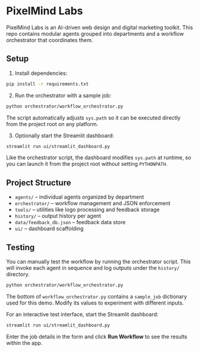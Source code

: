 # PixelMind Labs

PixelMind Labs is an AI-driven web design and digital marketing toolkit. This repo
contains modular agents grouped into departments and a workflow orchestrator that
coordinates them.

## Setup

1. Install dependencies:

```bash
pip install -r requirements.txt
```

2. Run the orchestrator with a sample job:

```bash
python orchestrator/workflow_orchestrator.py
```

The script automatically adjusts `sys.path` so it can be executed directly
from the project root on any platform.

3. Optionally start the Streamlit dashboard:

```bash
streamlit run ui/streamlit_dashboard.py
```

Like the orchestrator script, the dashboard modifies `sys.path` at runtime, so
you can launch it from the project root without setting `PYTHONPATH`.

## Project Structure

- `agents/` – individual agents organized by department
- `orchestrator/` – workflow management and JSON enforcement
- `tools/` – utilities like logo processing and feedback storage
- `history/` – output history per agent
- `data/feedback_db.json` – feedback data store
- `ui/` – dashboard scaffolding

## Testing

You can manually test the workflow by running the orchestrator script. This will
invoke each agent in sequence and log outputs under the `history/` directory.

```bash
python orchestrator/workflow_orchestrator.py
```

The bottom of `workflow_orchestrator.py` contains a `sample_job` dictionary
used for this demo. Modify its values to experiment with different inputs.

For an interactive test interface, start the Streamlit dashboard:

```bash
streamlit run ui/streamlit_dashboard.py
```

Enter the job details in the form and click **Run Workflow** to see the results
within the app.
